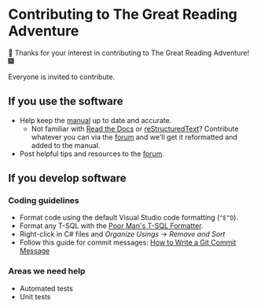# Contributing to The Great Reading Adventure

:tada: Thanks for your interest in contributing to The Great Reading Adventure! :fireworks:

Everyone is invited to contribute.

## If you use the software

- Help keep the [manual](http://manual.greatreadingadventure.com/en/latest/) up to date and accurate.
  - Not familiar with [Read the Docs](https://readthedocs.org/) or [reStructuredText](http://docutils.sourceforge.net/rst.html)? Contribute whatever you can via the [forum](http://forum.greatreadingadventure.com/) and we'll get it reformatted and added to the manual.
- Post helpful tips and resources to the [forum](http://forum.greatreadingadventure.com/).

## If you develop software

### Coding guidelines
- Format code using the default Visual Studio code formatting (`^E^D`).
- Format any T-SQL with the [Poor Man's T-SQL Formatter](http://architectshack.com/PoorMansTSqlFormatter.ashx).
- Right-click in C# files and *Organize Usings* -> *Remove and Sort*
- Follow this guide for commit messages: [How to Write a Git Commit Message](http://chris.beams.io/posts/git-commit/)

### Areas we need help
- Automated tests
- Unit tests
